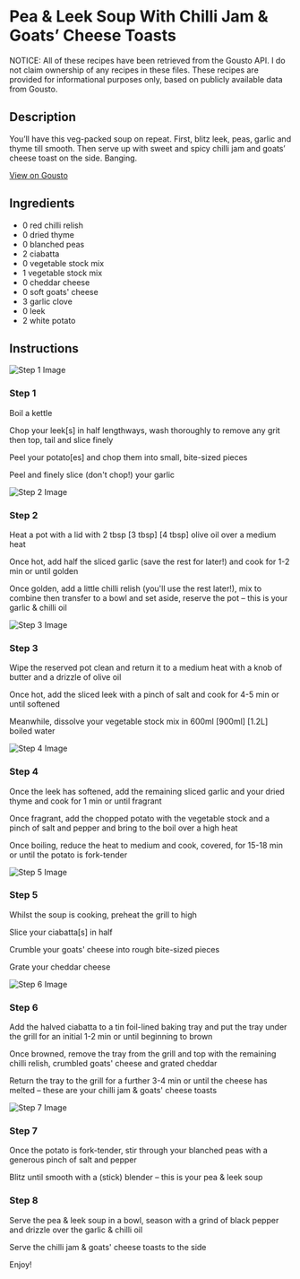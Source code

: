 # Pea & Leek Soup With Chilli Jam & Goats’ Cheese Toasts

NOTICE: All of these recipes have been retrieved from the Gousto API. I do not claim ownership of any recipes in these files. These recipes are provided for informational purposes only, based on publicly available data from Gousto.

## Description

You’ll have this veg-packed soup on repeat. First, blitz leek, peas, garlic and thyme till smooth. Then serve up with sweet and spicy chilli jam and goats’ cheese toast on the side. Banging. 

[View on Gousto](https://www.gousto.co.uk/recipes/cookbook/pea-leek-soup-with-chilli-jam-goats-cheese-toasts)

## Ingredients

- 0 red chilli relish
- 0 dried thyme
- 0 blanched peas
- 2 ciabatta
- 0 vegetable stock mix
- 1 vegetable stock mix
- 0 cheddar cheese
- 0 soft goats' cheese
- 3 garlic clove
- 0 leek
- 2 white potato

## Instructions

![Step 1 Image](https://production-media.gousto.co.uk/cms/recipe-step-image/step-1-1711453848190-x200.jpg)

### Step 1

Boil a kettle

Chop your leek[s] in half lengthways, wash thoroughly to remove any grit then top, tail and slice finely

Peel your potato[es] and chop them into small, bite-sized pieces

Peel and finely slice (don't chop!) your garlic

![Step 2 Image](https://production-media.gousto.co.uk/cms/recipe-step-image/step-2-1711453855790-x200.jpg)

### Step 2

Heat a pot with a lid with 2 tbsp <span class="text-purple">[3 tbsp]</span> <span class="text-danger">[4 tbsp]</span> olive oil over a medium heat

Once hot, add half the sliced garlic (save the rest for later!) and cook for 1-2 min or until golden

Once golden, add a little chilli relish (you'll use the rest later!), mix to combine then transfer to a bowl and set aside, reserve the pot – this is your garlic & chilli oil

![Step 3 Image](https://production-media.gousto.co.uk/cms/recipe-step-image/step-3-1711453862181-x200.jpg)

### Step 3

Wipe the reserved pot clean and return it to a medium heat with a knob of butter and a drizzle of olive oil

Once hot, add the sliced leek with a pinch of salt and cook for 4-5 min or until softened

Meanwhile, dissolve your vegetable stock mix in 600ml <span class="text-purple">[900ml]</span> <span class="text-danger">[1.2L] </span>boiled water

![Step 4 Image](https://production-media.gousto.co.uk/cms/recipe-step-image/step-4-1711453868720-x200.jpg)

### Step 4

Once the leek has softened, add the remaining sliced garlic and your dried thyme and cook for 1 min or until fragrant

Once fragrant, add the chopped potato with the vegetable stock and a pinch of salt and pepper and bring to the boil over a high heat

Once boiling, reduce the heat to medium and cook, covered, for 15-18 min or until the potato is fork-tender

![Step 5 Image](https://production-media.gousto.co.uk/cms/recipe-step-image/step-5-1711453874324-x200.jpg)

### Step 5

Whilst the soup is cooking, preheat the grill to high

Slice your ciabatta[s] in half

Crumble your goats' cheese into rough bite-sized pieces

Grate your cheddar cheese

![Step 6 Image](https://production-media.gousto.co.uk/cms/recipe-step-image/step-6-1711453881163-x200.jpg)

### Step 6

Add the halved ciabatta to a tin foil-lined baking tray and put the tray under the grill for an initial 1-2 min or until beginning to brown

Once browned, remove the tray from the grill and top with the remaining chilli relish, crumbled goats' cheese and grated cheddar

Return the tray to the grill for a further 3-4 min or until the cheese has melted – these are your chilli jam & goats' cheese toasts

![Step 7 Image](https://production-media.gousto.co.uk/cms/recipe-step-image/step-7-1711453886898-x200.jpg)

### Step 7

Once the potato is fork-tender, stir through your blanched peas with a generous pinch of salt and pepper

Blitz until smooth with a (stick) blender – this is your pea & leek soup

### Step 8

Serve the pea & leek soup in a bowl, season with a grind of black pepper and drizzle over the garlic & chilli oil

Serve the chilli jam & goats' cheese toasts to the side

Enjoy!


